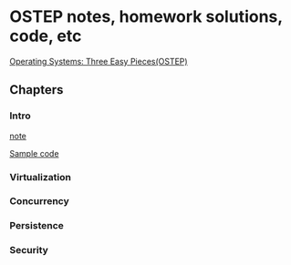 # OSTEP notes, homework solutions, code, etc

[Operating Systems: Three Easy Pieces(OSTEP)](https://pages.cs.wisc.edu/~remzi/OSTEP/) 

## Chapters

### Intro

[note](Intro/note.md)

[Sample code](Intro/sample_code)

### Virtualization

### Concurrency

### Persistence

### Security
